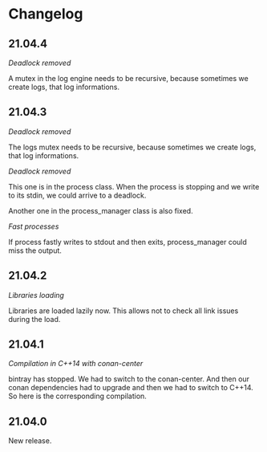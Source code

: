 # Changelog

## 21.04.4

*Deadlock removed*

A mutex in the log engine needs to be recursive, because sometimes we create logs, that log
informations.

## 21.04.3

*Deadlock removed*

The logs mutex needs to be recursive, because sometimes we create logs, that log
informations.

*Deadlock removed*

This one is in the process class. When the process is stopping and we write to
its stdin, we could arrive to a deadlock.

Another one in the process\_manager class is also fixed.

*Fast processes*

If process fastly writes to stdout and then exits, process\_manager could miss
the output.

## 21.04.2

*Libraries loading*

Libraries are loaded lazily now. This allows not to check all link issues during
the load.

## 21.04.1

*Compilation in C++14 with conan-center*

bintray has stopped. We had to switch to the conan-center. And then our conan
dependencies had to upgrade and then we had to switch to C++14. So here is the
corresponding compilation.

## 21.04.0

New release.
